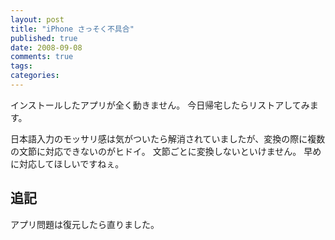 ```yaml
---
layout: post
title: "iPhone さっそく不具合"
published: true
date: 2008-09-08
comments: true
tags:
categories:
---
```


インストールしたアプリが全く動きません。
今日帰宅したらリストアしてみます。

日本語入力のモッサリ感は気がついたら解消されていましたが、変換の際に複数の文節に対応できないのがヒドイ。
文節ごとに変換しないといけません。
早めに対応してほしいですねぇ。

## 追記

アプリ問題は復元したら直りました。
